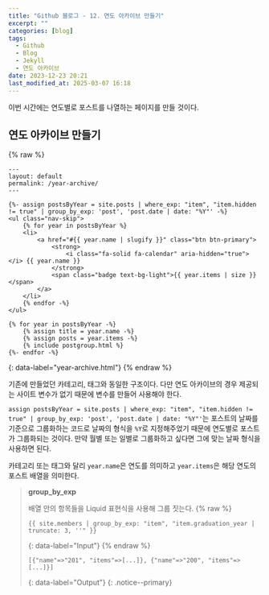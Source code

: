 ```yaml
---
title: "Github 블로그 - 12. 연도 아카이브 만들기"
excerpt: ""
categories: [blog]
tags:
  - Github
  - Blog
  - Jekyll
  - 연도 아카이브
date: 2023-12-23 20:21
last_modified_at: 2025-03-07 16:18
---
```


이번 시간에는 연도별로 포스트를 나열하는 페이지를 만들 것이다.

## 연도 아카이브 만들기

{% raw %}
```liquid
---
layout: default
permalink: /year-archive/
---

{%- assign postsByYear = site.posts | where_exp: "item", "item.hidden != true" | group_by_exp: 'post', 'post.date | date: "%Y"' -%}
<ul class="nav-skip">
	{% for year in postsByYear %}
	<li>
		<a href="#{{ year.name | slugify }}" class="btn btn-primary">
			<strong>
				<i class="fa-solid fa-calendar" aria-hidden="true"></i> {{ year.name }}
			</strong>
			<span class="badge text-bg-light">{{ year.items | size }}</span>
		</a>
	</li>
	{% endfor -%}
</ul>

{% for year in postsByYear -%}
	{% assign title = year.name -%}
	{% assign posts = year.items -%}
	{% include postgroup.html %}
{%- endfor -%}
```
{: data-label="year-archive.html"}
{% endraw %}

기존에 만들었던 카테고리, 태그와 동일한 구조이다. 다만 연도 아카이브의 경우 제공되는 사이트 변수가 없기 때문에 변수를 만들어 사용해야 한다.

`assign postsByYear = site.posts | where_exp: "item", "item.hidden != true" | group_by_exp: 'post', 'post.date | date: "%Y"'`는 포스트의 날짜를 기준으로 그룹화하는 코드로 날짜의 형식을 `%Y`로 지정해주었기 때문에 연도별로 포스트가 그룹화되는 것이다. 만약 월별 또는 일별로 그룹화하고 싶다면 그에 맞는 날짜 형식을 사용하면 된다.

카테고리 또는 태그와 달리 `year.name`은 연도를 의미하고 `year.items`은 해당 연도의 포스트 배열을 의미한다.

> **group_by_exp**
>
> 배열 안의 항목들을 Liquid 표현식을 사용해 그룹 짓는다.
> {% raw %}
> ```liquid
> {{ site.members | group_by_exp: "item", "item.graduation_year | truncate: 3, ''" }}
> ```
> {: data-label="Input"}
> {% endraw %}
> 
> ```
> [{"name"=>"201", "items"=>[...]}, {"name"=>"200", "items"=>[...]}]
> ```
> {: data-label="Output"}
{: .notice--primary}